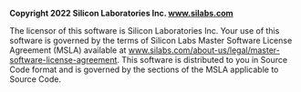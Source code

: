 **Copyright 2022 Silicon Laboratories Inc. www.silabs.com**

The licensor of this software is Silicon Laboratories Inc. Your use of this
software is governed by the terms of Silicon Labs Master Software License
Agreement (MSLA) available at
www.silabs.com/about-us/legal/master-software-license-agreement. This software
is distributed to you in Source Code format and is governed by the sections of
the MSLA applicable to Source Code.
